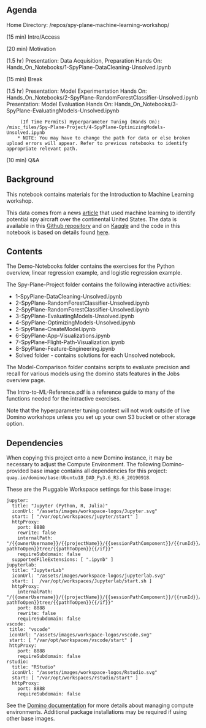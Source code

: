 ## Agenda

Home Directory: /repos/spy-plane-machine-learning-workshop/

(15 min) Intro/Access

(20 min) Motivation

(1.5 hr) Presentation: Data Acquisition, Preparation
         Hands On: Hands_On_Notebooks/1-SpyPlane-DataCleaning-Unsolved.ipynb

(15 min) Break

(1.5 hr) Presentation: Model Experimentation
         Hands On: Hands_On_Notebooks/2-SpyPlane-RandomForestClassifier-Unsolved.ipynb
         Presentation: Model Evaluation
         Hands On: Hands_On_Notebooks/3-SpyPlane-EvaluatingModels-Unsolved.ipynb
                   
         (If Time Permits) Hyperparameter Tuning (Hands On): /misc_files/Spy-Plane-Project/4-SpyPlane-OptimizingModels-Unsolved.ipynb
        * NOTE: You may have to change the path for data or else broken upload errors will appear. Refer to previous notebooks to identify appropriate relevant path.
(10 min) Q&A

## Background
This notebook contains materials for the Introduction to Machine Learning workshop. 

This data comes from a news [article](https://www.buzzfeednews.com/article/peteraldhous/hidden-spy-planes) that used machine learning 
to identify potential spy aircraft over the continental United States. 
The data is available in this [Github repository](https://github.com/BuzzFeedNews/2017-08-spy-plane-finder) and on 
[Kaggle](https://www.kaggle.com/jboysen/spy-plane-finder)
and the code in this notebook is based on details found [here](https://buzzfeednews.github.io/2017-08-spy-plane-finder/).

## Contents
The Demo-Notebooks folder contains the exercises for the Python overview,
linear regression example, and logistic regression example. 

The Spy-Plane-Project folder contains the following interactive activities:
* 1-SpyPlane-DataCleaning-Unsolved.ipynb
* 2-SpyPlane-RandomForestClassifier-Unsolved.ipynb
* 2-SpyPlane-RandomForestClassifier-Unsolved.ipynb
* 3-SpyPlane-EvaluatingModels-Unsolved.ipynb
* 4-SpyPlane-OptimizingModels-Unsolved.ipynb
* 5-SpyPlane-CreateModel.ipynb
* 6-SpyPlane-App-Visualizations.ipynb
* 7-SpyPlane-Flight-Path-Visualization.ipynb
* 8-SpyPlane-Feature-Engineering.ipynb
* Solved folder - contains solutions for each Unsolved notebook.

The Model-Comparison folder contains scripts to evaluate precision and recall for various
models using the domino stats features in the Jobs overview page.

The Intro-to-ML-Reference.pdf is a reference guide to many of the functions
needed for the intractive exercises. 

Note that the hyperparameter tuning contest will not work outside of live Domino workshops unless you set up your own S3 bucket or other storage option. 

## Dependencies
When copying this project onto a new Domino instance, it may be necessary to adjust
the Compute Environment.
The following Domino-provided base image contains all dependencies for this project:
`quay.io/domino/base:Ubuntu18_DAD_Py3.6_R3.6_20190918`.

These are the Pluggable Workspace settings for this base image:
```
jupyter:
  title: "Jupyter (Python, R, Julia)"
  iconUrl: "/assets/images/workspace-logos/Jupyter.svg"
  start: [ "/var/opt/workspaces/jupyter/start" ]
  httpProxy:
    port: 8888
    rewrite: false
    internalPath: "/{{ownerUsername}}/{{projectName}}/{{sessionPathComponent}}/{{runId}}/{{#if pathToOpen}}tree/{{pathToOpen}}{{/if}}"
    requireSubdomain: false
  supportedFileExtensions: [ ".ipynb" ]
jupyterlab:
  title: "JupyterLab"
  iconUrl: "/assets/images/workspace-logos/jupyterlab.svg"
  start: [  /var/opt/workspaces/Jupyterlab/start.sh ]
  httpProxy:
    internalPath: "/{{ownerUsername}}/{{projectName}}/{{sessionPathComponent}}/{{runId}}/{{#if pathToOpen}}tree/{{pathToOpen}}{{/if}}"
    port: 8888
    rewrite: false
    requireSubdomain: false
vscode:
 title: "vscode"
 iconUrl: "/assets/images/workspace-logos/vscode.svg"
 start: [ "/var/opt/workspaces/vscode/start" ]
 httpProxy:
    port: 8888
    requireSubdomain: false
rstudio:
  title: "RStudio"
  iconUrl: "/assets/images/workspace-logos/Rstudio.svg"
  start: [ "/var/opt/workspaces/rstudio/start" ]
  httpProxy:
    port: 8888
    requireSubdomain: false
```

See the [Domino documentation](https://docs.dominodatalab.com/en/latest/user_guide/f51038/environment-management/)
for more details about managing compute environments.
Additional package installations may be required if using other base images.
